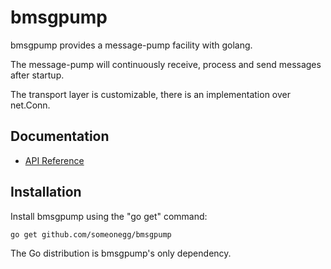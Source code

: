 bmsgpump
======

bmsgpump provides a message-pump facility with golang.

The message-pump will continuously receive, process and send messages after startup.

The transport layer is customizable, there is an implementation over net.Conn.

Documentation
-------------

- [API Reference](https://godoc.org/github.com/someonegg/bmsgpump)

Installation
------------

Install bmsgpump using the "go get" command:

    go get github.com/someonegg/bmsgpump

The Go distribution is bmsgpump's only dependency.
